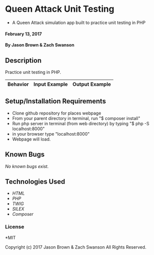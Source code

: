 # Queen Attack Unit Testing

* A Queen Attack simulation app built to practice unit testing in PHP

#### February 13, 2017

#### By **Jason Brown & Zach Swanson**

## Description
  Practice unit testing in PHP.

| Behavior | Input Example | Output Example |
|----------|---------------|----------------|



## Setup/Installation Requirements

*  Clone github repository for places webpage
*  From your parent directory in terminal, run "$ composer install"
*  Run php server in terminal (from web directory) by typing "$ php -S localhost:8000"
*  in your browser type "localhost:8000"
*  Webpage will load.

## Known Bugs
_No known bugs exist._

## Technologies Used
* _HTML_
* _PHP_
* _TWIG_
* _SILEX_
* _Composer_


### License
*MIT

Copyright (c) 2017 Jason Brown & Zach Swanson All Rights Reserved.

